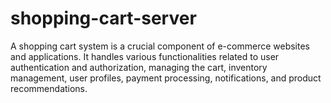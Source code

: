 # shopping-cart-server
A shopping cart system is a crucial component of e-commerce websites and applications. It handles various functionalities related to user authentication and authorization, managing the cart, inventory management, user profiles, payment processing, notifications, and product recommendations.
